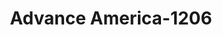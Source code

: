 ---
f_zip-code: 72015
f_state-code: AR
title: Advance America-1206
f_phone: 501-860-6896
f_city-only: Benton
f_address: 1201 Military Rd Benton
f_location-unique-id: '1206'
slug: advance-america-1206
updated-on: '2024-05-30T13:46:58.046Z'
created-on: '2024-05-30T13:36:59.803Z'
published-on: '2024-05-30T13:54:32.469Z'
f_city-state: cms/city/benton-ar.md
f_company: cms/company/advance-america.md
f_state: cms/state/arkansas.md
layout: '[payday-loan].html'
tags: payday-loan
---
